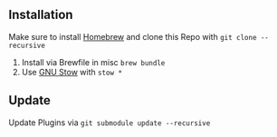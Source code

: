## Installation
Make sure to install [Homebrew](https://brew.sh) and clone this Repo with `git clone --recursive`
1. Install via Brewfile in misc `brew bundle`
2. Use [GNU Stow](https://www.gnu.org/software/stow/) with `stow *`


## Update
Update Plugins via `git submodule update --recursive`
